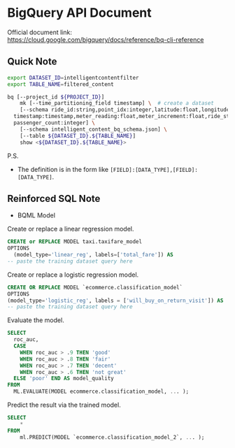 # BigQuery API Document



Official document link: <https://cloud.google.com/bigquery/docs/reference/bq-cli-reference>



## Quick Note

```sh
export DATASET_ID=intelligentcontentfilter
export TABLE_NAME=filtered_content
```

```sh
bq [--project_id ${PROJECT_ID}]
	mk [--time_partitioning_field timestamp] \  # create a dataset
    [--schema ride_id:string,point_idx:integer,latitude:float,longitude:float,\
  timestamp:timestamp,meter_reading:float,meter_increment:float,ride_status:string,\
  passenger_count:integer] \
    [--schema intelligent_content_bq_schema.json] \
    [--table ${DATASET_ID}.${TABLE_NAME}]
	show <${DATASET_ID}.${TABLE_NAME}>
```

P.S.

* The definition is in the form like `[FIELD]:[DATA_TYPE],[FIELD]:[DATA_TYPE]`.



## Reinforced SQL Note

* BQML Model

Create or replace a linear regression model.

```sql
CREATE or REPLACE MODEL taxi.taxifare_model
OPTIONS
  (model_type='linear_reg', labels=['total_fare']) AS
-- paste the training dataset query here
```

Create or replace a logistic regression model.

```sql
CREATE OR REPLACE MODEL `ecommerce.classification_model`
OPTIONS
(model_type='logistic_reg', labels = ['will_buy_on_return_visit']) AS
-- paste the training dataset query here
```

Evaluate the model.

```sql
SELECT
  roc_auc,
  CASE
    WHEN roc_auc > .9 THEN 'good'
    WHEN roc_auc > .8 THEN 'fair'
    WHEN roc_auc > .7 THEN 'decent'
    WHEN roc_auc > .6 THEN 'not great'
  ELSE 'poor' END AS model_quality
FROM
  ML.EVALUATE(MODEL ecommerce.classification_model, ... );
```

Predict the result via the trained model.

```sql
SELECT
	*
FROM
	ml.PREDICT(MODEL `ecommerce.classification_model_2`, ... );
```













